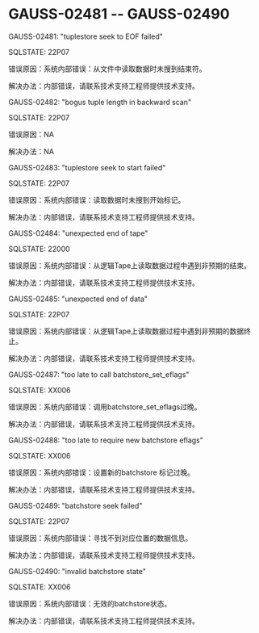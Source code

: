 # GAUSS-02481 -- GAUSS-02490<a name="ZH-CN_TOPIC_0302073337"></a>

GAUSS-02481: "tuplestore seek to EOF failed"

SQLSTATE: 22P07

错误原因：系统内部错误：从文件中读取数据时未搜到结束符。

解决办法：内部错误，请联系技术支持工程师提供技术支持。

GAUSS-02482: "bogus tuple length in backward scan"

SQLSTATE: 22P07

错误原因：NA

解决办法：NA

GAUSS-02483: "tuplestore seek to start failed"

SQLSTATE: 22P07

错误原因：系统内部错误：读取数据时未搜到开始标记。

解决办法：内部错误，请联系技术支持工程师提供技术支持。

GAUSS-02484: "unexpected end of tape"

SQLSTATE: 22000

错误原因：系统内部错误：从逻辑Tape上读取数据过程中遇到非预期的结束。

解决办法：内部错误，请联系技术支持工程师提供技术支持。

GAUSS-02485: "unexpected end of data"

SQLSTATE: 22P07

错误原因：系统内部错误：从逻辑Tape上读取数据过程中遇到非预期的数据终止。

解决办法：内部错误，请联系技术支持工程师提供技术支持。

GAUSS-02487: "too late to call batchstore\_set\_eflags"

SQLSTATE: XX006

错误原因：系统内部错误：调用batchstore\_set\_eflags过晚。

解决办法：内部错误，请联系技术支持工程师提供技术支持。

GAUSS-02488: "too late to require new batchstore eflags"

SQLSTATE: XX006

错误原因：系统内部错误：设置新的batchstore 标记过晚。

解决办法：内部错误，请联系技术支持工程师提供技术支持。

GAUSS-02489: "batchstore seek failed"

SQLSTATE: 22P07

错误原因：系统内部错误：寻找不到对应位置的数据信息。

解决办法：内部错误，请联系技术支持工程师提供技术支持。

GAUSS-02490: "invalid batchstore state"

SQLSTATE: XX006

错误原因：系统内部错误：无效的batchstore状态。

解决办法：内部错误，请联系技术支持工程师提供技术支持。
